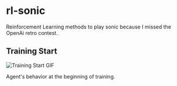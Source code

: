 # rl-sonic
Reinforcement Learning methods to play sonic because I missed the OpenAi retro contest.

## Training Start
![Training Start GIF](https://i.imgur.com/GRyEVXc.gif)

Agent's behavior at the beginning of training.

